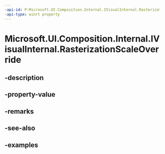 ```yaml
---
-api-id: P:Microsoft.UI.Composition.Internal.IVisualInternal.RasterizationScaleOverride
-api-type: winrt property
---
```


# Microsoft.UI.Composition.Internal.IVisualInternal.RasterizationScaleOverride

<!--
public float RasterizationScaleOverride { get; set; }
-->


## -description

## -property-value

## -remarks

## -see-also

## -examples


